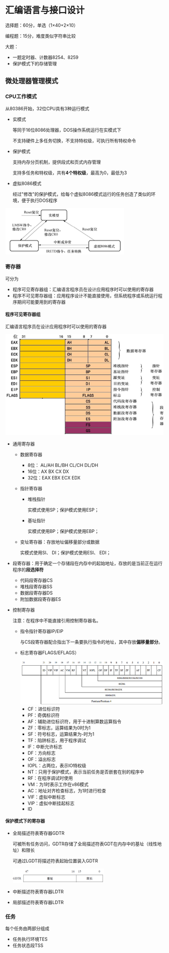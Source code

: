 # 汇编语言与接口设计

选择题：60分，单选（1×40+2×10）

编程题：15分，难度类似字符串比较

大题：

- 一题定时器、计数器8254、8259
- 保护模式下的存储管理



## 微处理器管理模式

### CPU工作模式

从80386开始，32位CPU具有3种运行模式

- 实模式

  等同于16位8086处理器，DOS操作系统运行在实模式下

  不支持硬件上多任务切换，不支持特权级，可执行所有特权命令

- 保护模式

  支持内存分页机制，提供段式和页式内存管理

  支持多任务和特权级，共有**4个特权级**，最高为0，最低为3

- 虚拟8086模式

  经过"修改"的保护模式，给每个虚拟8086模式运行的任务创造了类似的环境，便于执行DOS程序

  

<img src="汇编语言与接口设计.assets/image-20210327153606338.png" alt="image-20210327153606338" style="zoom:80%;" />

### 寄存器

可分为

- 程序可见寄存器组：汇编语言程序员在设计应用程序时可以使用的寄存器
- 程序不可见寄存器组：应用程序设计不能直接使用，但系统程序或系统运行程序期间可能要用到的寄存器

#### 程序可见寄存器组

汇编语言程序员在设计应用程序时可以使用的寄存器

<img src="汇编语言与接口设计.assets/image-20210327155834826.png" alt="image-20210327155834826" style="zoom:80%;" />

- 通用寄存器

  - 数据寄存器

    - 8位：  AL/AH BL/BH CL/CH DL/DH 
    - 16位：AX       BX        CX       DX
    - 32位：EAX      EBX    ECX     EDX

  - 指针寄存器

    - 堆栈指针

      实模式使用SP；保护模式使用ESP；

    - 基址指针

      实模式使用BP；保护模式使用EBP；

  - 变址寄存器：存放地址偏移量部分或数据

    实模式使用SI、 DI；保护模式使用ESI、 EDI；

- 段寄存器：用于确定一个存储段在内存中的起始地址，存放的是当前正在运行程序的**段选择符**

  - 代码段寄存器CS
  - 堆栈段寄存器SS
  - 数据段寄存器DS
  - 附加数据段寄存器ES

- 控制寄存器

  注意：在程序中不能直接引用控制寄存器名。  

  - 指令指针寄存器IP/EIP  

    与CS段寄存器配合指出下一条要执行指令的地址，其中存放**偏移量部分**。  

  - 标志寄存器FLAGS/EFLAGS） 

    <img src="汇编语言与接口设计.assets/image-20210327162641806.png" alt="image-20210327162641806" style="zoom:80%;" />

    - CF：进位标识符
    - PF：奇偶标识符
    - AF：辅助进位标识符，用于十进制算数运算指令
    - ZF：零标志，运算结果为0时为1
    - SF：符号标志，运算结果为-时为1
    - TF：陷阱标志，用于程序调试
    - IF：中断允许标志
    - DF：方向标志
    - OF：溢出标志
    - IOPL：占两位，表示IO特权级
    - NT：只用于保护模式，表示当前任务是否嵌套在别的程序中
    - RF：在程序调试时使用
    - VM：为1时表示工作在v86模式
    - AC：地址对齐检查标志，为1时进行检查
    - VIF：虚拟中断标志
    - VIP：虚拟中断挂起标志
    - ID

#### 保护模式下的寄存器

- 全局描述符表寄存器GDTR

  可被所有任务访问，GDTR存储了全局描述符表GDT在内存中的基址（线性地址）和限长

  可通过LGDT将描述符表起始位置装入GDTR

  <img src="汇编语言与接口设计.assets/image-20210327165026687.png" alt="image-20210327165026687" style="zoom:50%;" />

- 中断描述符表寄存器LDTR

  

- 局部描述符表寄存器LDTR





### 任务

每个任务由两部分组成

- 任务执行环境TES
- 任务状态段TSS


